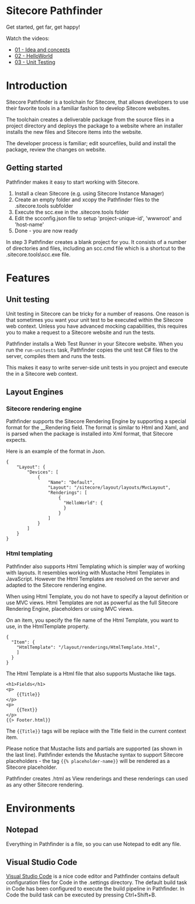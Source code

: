 # Sitecore Pathfinder

Get started, get far, get happy!

Watch the videos:
* [01 - Idea and concepts](https://www.youtube.com/watch?v=TcJ0IoI7sVM)
* [02 - HelloWorld](https://www.youtube.com/watch?v=jQz5hAVOTzU)
* [03 - Unit Testing](https://www.youtube.com/watch?v=DWU6D7L8ykg)

Introduction
============
Sitecore Pathfinder is a toolchain for Sitecore, that allows developers to use their favorite tools 
in a familiar fashion to develop Sitecore websites.

The toolchain creates a deliverable package from the source files in a project directory and deploys 
the package to a website where an installer installs the new files and Sitecore items into the website.

The developer process is familiar; edit sourcefiles, build and install the package, review the changes on website.

## Getting started

Pathfinder makes it easy to start working with Sitecore.

1. Install a clean Sitecore (e.g. using Sitecore Instance Manager)
2. Create an empty folder and xcopy the Pathfinder files to the .sitecore.tools subfolder
3. Execute the scc.exe in the .sitecore.tools folder
4. Edit the scconfig.json file to setup 'project-unique-id', 'wwwroot' and 'host-name'
5. Done - you are now ready

In step 3 Pathfinder creates a blank project for you. It consists of a number of directories and files, 
including an scc.cmd file which is a shortcut to the .sitecore.tools\scc.exe file.

# Features

## Unit testing
Unit testing in Sitecore can be tricky for a number of reasons. One reason is that sometimes you want your 
unit test to be executed within the Sitecore web context. Unless you have advanced mocking capabilities, this
requires you to make a request to a Sitecore website and run the tests.

Pathfinder installs a Web Test Runner in your Sitecore website. When you run the `run-unitests` task, Pathfinder
copies the unit test C# files to the server, compiles them and runs the tests.

This makes it easy to write server-side unit tests in you project and execute the in a Sitecore web context.

## Layout Engines
### Sitecore rendering engine
Pathfinder supports the Sitecore Rendering Engine by supporting a special format for the __Rendering field. 
The format is similar to Html and Xaml, and is parsed when the package is installed into Xml format, that 
Sitecore expects. 

Here is an example of the format in Json.
```
{
    "Layout": {
        "Devices": [
            {
                "Name": "Default",
                "Layout": "/sitecore/layout/layouts/MvcLayout",
                "Renderings": [
                    {
                      "HelloWorld": {
                      } 
                    }
                ]
            }
        ]
    }
}
```

### Html templating
Pathfinder also supports Html Templating which is simpler way of working with layouts. It resembles working with Mustache
Html Templates in JavaScript. However the Html Templates are resolved on the server and adapted to the Sitecore 
rendering engine.

When using Html Template, you do not have to specify a layout definition or use MVC views. Html Templates are not as 
powerful as the full Sitecore Rendering Engine, placeholders or using MVC views.

On an item, you specify the file name of the Html Template, you want to use, in the HtmlTemplate property.
```
{
  "Item": {
    "HtmlTemplate": "/layout/renderings/HtmlTemplate.html",
    ]
  }
}
```

The Html Template is a Html file that also supports Mustache like tags.

```
<h1>Fields</h1>
<p>
    {{Title}}
</p>
<p>
    {{Text}}
</p>
{{> Footer.html}}
```

The `{{Title}}` tags will be replace with the Title field in the current context item.

Please notice that Mustache lists and partials are supported (as shown in the last line). Pathfinder extends the 
Mustache syntax to support Sitecore placeholders - the tag `{{% placeholder-name}}` will be rendered as a Sitecore
placeholder.

Pathfinder creates .html as View renderings and these renderings can used as any other Sitecore rendering.

# Environments

## Notepad
Everything in Pathfinder is a file, so you can use Notepad to edit any file.

## Visual Studio Code

[Visual Studio Code](https://code.visualstudio.com/) is a nice code editor and Pathfinder contains default
configuration files for Code in the .settings directory. The default build task in Code has been configured
to execute the build pipeline in Pathfinder. In Code the build task can be executed by pressing Ctrl+Shift+B.

